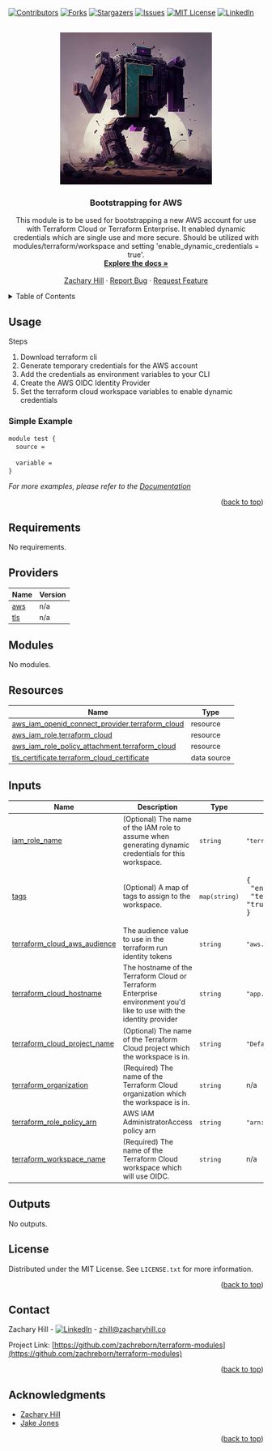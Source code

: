 <!-- Blank module readme template: Do a search and replace with your text editor for the following: `module_name`, `module_description` -->
<!-- Improved compatibility of back to top link: See: https://github.com/othneildrew/Best-README-Template/pull/73 -->
<a name="readme-top"></a>


<!-- PROJECT SHIELDS -->
<!--
*** I'm using markdown "reference style" links for readability.
*** Reference links are enclosed in brackets [ ] instead of parentheses ( ).
*** See the bottom of this document for the declaration of the reference variables
*** for contributors-url, forks-url, etc. This is an optional, concise syntax you may use.
*** https://www.markdownguide.org/basic-syntax/#reference-style-links
-->
[![Contributors][contributors-shield]][contributors-url]
[![Forks][forks-shield]][forks-url]
[![Stargazers][stars-shield]][stars-url]
[![Issues][issues-shield]][issues-url]
[![MIT License][license-shield]][license-url]
[![LinkedIn][linkedin-shield]][linkedin-url]


<!-- PROJECT LOGO -->
<br />
<div align="center">
  <a href="https://github.com/zachreborn/terraform-modules">
    <img src="/images/terraform_modules_logo.webp" alt="Logo" width="300" height="300">
  </a>

<h3 align="center">Bootstrapping for AWS</h3>
  <p align="center">
    This module is to be used for bootstrapping a new AWS account for use with Terraform Cloud or Terraform Enterprise. It enabled dynamic credentials which are single use and more secure. Should be utilized with modules/terraform/workspace and setting 'enable_dynamic_credentials = true'.
    <br />
    <a href="https://github.com/zachreborn/terraform-modules"><strong>Explore the docs »</strong></a>
    <br />
    <br />
    <a href="https://zacharyhill.co">Zachary Hill</a>
    ·
    <a href="https://github.com/zachreborn/terraform-modules/issues">Report Bug</a>
    ·
    <a href="https://github.com/zachreborn/terraform-modules/issues">Request Feature</a>
  </p>
</div>


<!-- TABLE OF CONTENTS -->
<details>
  <summary>Table of Contents</summary>
  <ol>
    <li><a href="#usage">Usage</a></li>
    <li><a href="#requirements">Requirements</a></li>
    <li><a href="#providers">Providers</a></li>
    <li><a href="#modules">Modules</a></li>
    <li><a href="#Resources">Resources</a></li>
    <li><a href="#inputs">Inputs</a></li>
    <li><a href="#outputs">Outputs</a></li>
    <li><a href="#license">License</a></li>
    <li><a href="#contact">Contact</a></li>
    <li><a href="#acknowledgments">Acknowledgments</a></li>
  </ol>
</details>


<!-- USAGE EXAMPLES -->
## Usage
Steps
1. Download terraform cli
2. Generate temporary credentials for the AWS account
3. Add the credentials as environment variables to your CLI
4. Create the AWS OIDC Identity Provider
5. Set the terraform cloud workspace variables to enable dynamic credentials
### Simple Example
```
module test {
  source = 

  variable = 
}
```

_For more examples, please refer to the [Documentation](https://github.com/zachreborn/terraform-modules)_

<p align="right">(<a href="#readme-top">back to top</a>)</p>

<!-- terraform-docs output will be input automatically below-->
<!-- terraform-docs markdown table --output-file README.md --output-mode inject .-->
<!-- BEGIN_TF_DOCS -->
## Requirements

No requirements.

## Providers

| Name | Version |
|------|---------|
| <a name="provider_aws"></a> [aws](#provider\_aws) | n/a |
| <a name="provider_tls"></a> [tls](#provider\_tls) | n/a |

## Modules

No modules.

## Resources

| Name | Type |
|------|------|
| [aws_iam_openid_connect_provider.terraform_cloud](https://registry.terraform.io/providers/hashicorp/aws/latest/docs/resources/iam_openid_connect_provider) | resource |
| [aws_iam_role.terraform_cloud](https://registry.terraform.io/providers/hashicorp/aws/latest/docs/resources/iam_role) | resource |
| [aws_iam_role_policy_attachment.terraform_cloud](https://registry.terraform.io/providers/hashicorp/aws/latest/docs/resources/iam_role_policy_attachment) | resource |
| [tls_certificate.terraform_cloud_certificate](https://registry.terraform.io/providers/hashicorp/tls/latest/docs/data-sources/certificate) | data source |

## Inputs

| Name | Description | Type | Default | Required |
|------|-------------|------|---------|:--------:|
| <a name="input_iam_role_name"></a> [iam\_role\_name](#input\_iam\_role\_name) | (Optional) The name of the IAM role to assume when generating dynamic credentials for this workspace. | `string` | `"terraform_cloud"` | no |
| <a name="input_tags"></a> [tags](#input\_tags) | (Optional) A map of tags to assign to the workspace. | `map(string)` | <pre>{<br>  "environment": "prod",<br>  "terraform": "true"<br>}</pre> | no |
| <a name="input_terraform_cloud_aws_audience"></a> [terraform\_cloud\_aws\_audience](#input\_terraform\_cloud\_aws\_audience) | The audience value to use in the terraform run identity tokens | `string` | `"aws.workload.identity"` | no |
| <a name="input_terraform_cloud_hostname"></a> [terraform\_cloud\_hostname](#input\_terraform\_cloud\_hostname) | The hostname of the Terraform Cloud or Terraform Enterprise environment you'd like to use with the identity provider | `string` | `"app.terraform.io"` | no |
| <a name="input_terraform_cloud_project_name"></a> [terraform\_cloud\_project\_name](#input\_terraform\_cloud\_project\_name) | (Optional) The name of the Terraform Cloud project which the workspace is in. | `string` | `"Default Project"` | no |
| <a name="input_terraform_organization"></a> [terraform\_organization](#input\_terraform\_organization) | (Required) The name of the Terraform Cloud organization which the workspace is in. | `string` | n/a | yes |
| <a name="input_terraform_role_policy_arn"></a> [terraform\_role\_policy\_arn](#input\_terraform\_role\_policy\_arn) | AWS IAM AdministratorAccess policy arn | `string` | `"arn:aws:iam::aws:policy/AdministratorAccess"` | no |
| <a name="input_terraform_workspace_name"></a> [terraform\_workspace\_name](#input\_terraform\_workspace\_name) | (Required) The name of the Terraform Cloud workspace which will use OIDC. | `string` | n/a | yes |

## Outputs

No outputs.
<!-- END_TF_DOCS -->

<!-- LICENSE -->
## License

Distributed under the MIT License. See `LICENSE.txt` for more information.

<p align="right">(<a href="#readme-top">back to top</a>)</p>



<!-- CONTACT -->
## Contact

Zachary Hill - [![LinkedIn][linkedin-shield]][linkedin-url] - zhill@zacharyhill.co

Project Link: [https://github.com/zachreborn/terraform-modules](https://github.com/zachreborn/terraform-modules)

<p align="right">(<a href="#readme-top">back to top</a>)</p>



<!-- ACKNOWLEDGMENTS -->
## Acknowledgments

* [Zachary Hill](https://zacharyhill.co)
* [Jake Jones](https://github.com/jakeasarus)

<p align="right">(<a href="#readme-top">back to top</a>)</p>


<!-- MARKDOWN LINKS & IMAGES -->
<!-- https://www.markdownguide.org/basic-syntax/#reference-style-links -->
[contributors-shield]: https://img.shields.io/github/contributors/zachreborn/terraform-modules.svg?style=for-the-badge
[contributors-url]: https://github.com/zachreborn/terraform-modules/graphs/contributors
[forks-shield]: https://img.shields.io/github/forks/zachreborn/terraform-modules.svg?style=for-the-badge
[forks-url]: https://github.com/zachreborn/terraform-modules/network/members
[stars-shield]: https://img.shields.io/github/stars/zachreborn/terraform-modules.svg?style=for-the-badge
[stars-url]: https://github.com/zachreborn/terraform-modules/stargazers
[issues-shield]: https://img.shields.io/github/issues/zachreborn/terraform-modules.svg?style=for-the-badge
[issues-url]: https://github.com/zachreborn/terraform-modules/issues
[license-shield]: https://img.shields.io/github/license/zachreborn/terraform-modules.svg?style=for-the-badge
[license-url]: https://github.com/zachreborn/terraform-modules/blob/master/LICENSE.txt
[linkedin-shield]: https://img.shields.io/badge/-LinkedIn-black.svg?style=for-the-badge&logo=linkedin&colorB=555
[linkedin-url]: https://www.linkedin.com/in/zachary-hill-5524257a/
[product-screenshot]: /images/screenshot.webp
[Terraform.io]: https://img.shields.io/badge/Terraform-7B42BC?style=for-the-badge&logo=terraform
[Terraform-url]: https://terraform.io